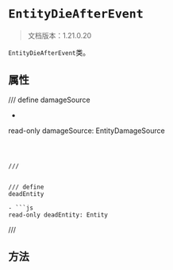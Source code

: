 # `EntityDieAfterEvent`

> 文档版本：1.21.0.20

`EntityDieAfterEvent`类。

## 属性

/// define
damageSource

- ```js
read-only damageSource: EntityDamageSource
```



///


/// define
deadEntity

- ```js
read-only deadEntity: Entity
```



///


## 方法
